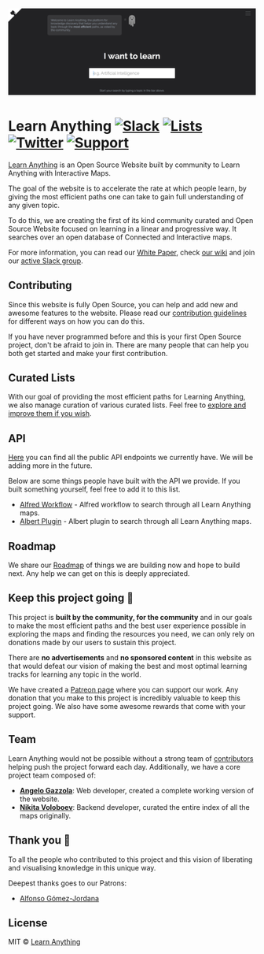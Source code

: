 # [![Learn Anything](media/header.png)](https://learn-anything.xyz/)

# Learn Anything [![Slack](https://img.shields.io/badge/chat%20on-Slack-green.svg)](https://join.slack.com/t/learnanythingxyz/shared_invite/enQtMjg1MTcxMjA4NDg2LWU0YjgxZTZmZGY5MTRlMWI3ZWJjYzNhYTg4MmE1OTRjNTQ2MjUwYWI3ZGZlZjg1MDA0OTc3ZDY3ZmMzZDc4N2I) [![Lists](https://img.shields.io/badge/Curated%20Lists-📒-blue.svg)](https://github.com/learn-anything/curated-lists#readme) [![Twitter](https://img.shields.io/twitter/follow/learnanything_.svg?style=social&label=Follow&style=flat-square)](https://twitter.com/learnanything_) [![Support](https://img.shields.io/badge/Support%20Us-💗-ff69b4.svg)](https://www.patreon.com/learnanything)

[Learn Anything](https://learn-anything.xyz/) is an Open Source Website built by community to Learn Anything with Interactive Maps.

The goal of the website is to accelerate the rate at which people learn, by giving the most efficient paths one can take to gain full understanding of any given topic.

To do this, we are creating the first of its kind community curated and Open Source Website focused on learning in a linear and progressive way. It searches over an open database of Connected and Interactive maps.

For more information, you can read our [White Paper](https://github.com/learn-anything/learn-anything/wiki/White-Paper), check [our wiki](https://github.com/learn-anything/learn-anything/wiki) and join our [active Slack group](https://join.slack.com/t/learnanythingxyz/shared_invite/enQtMjg1MTcxMjA4NDg2LWU0YjgxZTZmZGY5MTRlMWI3ZWJjYzNhYTg4MmE1OTRjNTQ2MjUwYWI3ZGZlZjg1MDA0OTc3ZDY3ZmMzZDc4N2I).

## Contributing
Since this website is fully Open Source, you can help and add new and awesome features to the website. Please read our [contribution guidelines](CONTRIBUTING.md#readme) for different ways on how you can do this.

If you have never programmed before and this is your first Open Source project, don't be afraid to join in. There are many people that can help you both get started and make your first contribution.

## Curated Lists
With our goal of providing the most efficient paths for Learning Anything, we also manage curation of various curated lists. Feel free to [explore and improve them if you wish](https://github.com/learn-anything/curated-lists#readme).

## API
[Here](http://docs.learn-anything.xyz) you can find all the public API endpoints we currently have. We will be adding more in the future.

Below are some things people have built with the API we provide. If you built something yourself, feel free to add it to this list.
- [Alfred Workflow](https://github.com/nikitavoloboev/alfred-learn-anything) - Alfred workflow to search through all Learn Anything maps.
- [Albert Plugin](https://github.com/nglgzz/albert-plugins) - Albert plugin to search through all Learn Anything maps.

## Roadmap
We share our [Roadmap](https://github.com/learn-anything/learn-anything/wiki/Roadmap) of things we are building now and hope to build next. Any help we can get on this is deeply appreciated.

## Keep this project going 💜
This project is **built by the community, for the community** and in our goals to make the most efficient paths and the best user experience possible in exploring the maps and finding the resources you need, we can only rely on donations made by our users to sustain this project.

There are **no advertisements** and **no sponsored content** in this website as that would defeat our vision of making the best and most optimal learning tracks for learning any topic in the world.

We have created a [Patreon page](https://www.patreon.com/learnanything) where you can support our work. Any donation that you make to this project is incredibly valuable to keep this project going. We also have some awesome rewards that come with your support.

## Team
Learn Anything would not be possible without a strong team of [contributors](../../contributors) helping push the project forward each day. Additionally, we have a core project team composed of:
- [**Angelo Gazzola**](https://github.com/nglgzz): Web developer, created a complete working version of the website.
- [**Nikita Voloboev**](https://github.com/nikitavoloboev): Backend developer, curated the entire index of all the maps originally.

## Thank you 💜
To all the people who contributed to this project and this vision of liberating and visualising knowledge in this unique way.

Deepest thanks goes to our Patrons:
- [Alfonso Gómez-Jordana](https://twitter.com/alfongj)

## License
MIT © [Learn Anything](https://learn-anything.xyz)
